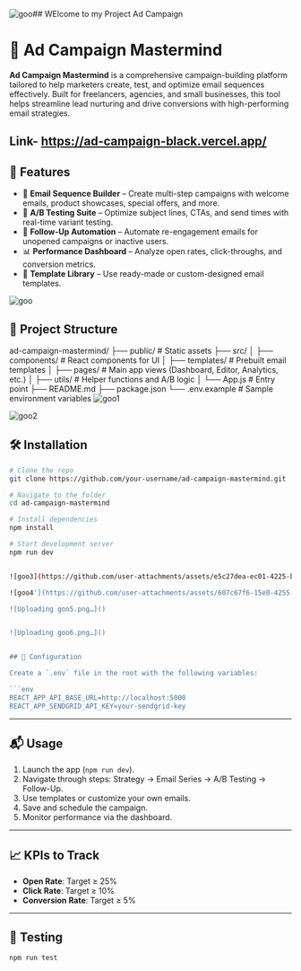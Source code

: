 ![goo](https://github.com/user-attachments/assets/7da93563-695a-4544-b0f0-b0a8f7a86cf8)## WElcome to my Project Ad Campaign

# 📧 Ad Campaign Mastermind

**Ad Campaign Mastermind** is a comprehensive campaign-building platform tailored to help marketers create, test, and optimize email sequences effectively. Built for freelancers, agencies, and small businesses, this tool helps streamline lead nurturing and drive conversions with high-performing email strategies.

## Link- https://ad-campaign-black.vercel.app/

## 🚀 Features

- 🔧 **Email Sequence Builder** – Create multi-step campaigns with welcome emails, product showcases, special offers, and more.
- 🧪 **A/B Testing Suite** – Optimize subject lines, CTAs, and send times with real-time variant testing.
- 🔁 **Follow-Up Automation** – Automate re-engagement emails for unopened campaigns or inactive users.
- 📊 **Performance Dashboard** – Analyze open rates, click-throughs, and conversion metrics.
- 📁 **Template Library** – Use ready-made or custom-designed email templates.

  
![goo](https://github.com/user-attachments/assets/6f11481b-94e4-4962-a12d-f2c96e97bc72)


## 📂 Project Structure
ad-campaign-mastermind/
├── public/                  # Static assets
├── src/
│   ├── components/          # React components for UI
│   ├── templates/           # Prebuilt email templates
│   ├── pages/               # Main app views (Dashboard, Editor, Analytics, etc.)
│   ├── utils/               # Helper functions and A/B logic
│   └── App.js               # Entry point
├── README.md
├── package.json
└── .env.example             # Sample environment variables
![goo1](https://github.com/user-attachments/assets/6a73d85e-5d70-413e-b886-73b825f24a78)

![goo2](https://github.com/user-attachments/assets/4e458de9-18f7-4ddb-93a4-20eb99813d3d)

## 🛠️ Installation

```bash
# Clone the repo
git clone https://github.com/your-username/ad-campaign-mastermind.git

# Navigate to the folder
cd ad-campaign-mastermind

# Install dependencies
npm install

# Start development server
npm run dev


![goo3](https://github.com/user-attachments/assets/e5c27dea-ec01-4225-b3bb-068d76a7ba81)

![goo4'](https://github.com/user-attachments/assets/607c67f6-15e0-4255-a329-26f531f38fd3)

![Uploading goo5.png…]()


![Uploading goo6.png…]()


## 🔧 Configuration

Create a `.env` file in the root with the following variables:

```env
REACT_APP_API_BASE_URL=http://localhost:5000
REACT_APP_SENDGRID_API_KEY=your-sendgrid-key
```

---

## 📬 Usage

1. Launch the app (`npm run dev`).
2. Navigate through steps: Strategy → Email Series → A/B Testing → Follow-Up.
3. Use templates or customize your own emails.
4. Save and schedule the campaign.
5. Monitor performance via the dashboard.

---

## 📈 KPIs to Track

* **Open Rate**: Target ≥ 25%
* **Click Rate**: Target ≥ 10%
* **Conversion Rate**: Target ≥ 5%

---

## 🧪 Testing

```bash
npm run test
```

